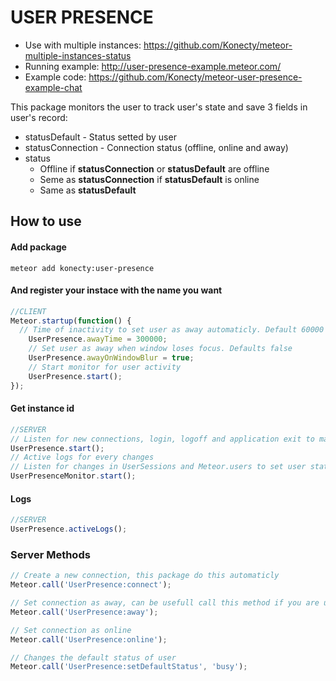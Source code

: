 # USER PRESENCE

* Use with multiple instances: https://github.com/Konecty/meteor-multiple-instances-status
* Running example: http://user-presence-example.meteor.com/
* Example code: https://github.com/Konecty/meteor-user-presence-example-chat

This package monitors the user to track user's state and save 3 fields in user's record:
* statusDefault - Status setted by user
* statusConnection - Connection status (offline, online and away)
* status
  * Offline if **statusConnection** or **statusDefault** are offline
  * Seme as **statusConnection** if **statusDefault** is online
  * Same as **statusDefault**

## How to use

#### Add package
```shell
meteor add konecty:user-presence
```

#### And register your instace with the name you want
```javascript
//CLIENT
Meteor.startup(function() {
  // Time of inactivity to set user as away automaticly. Default 60000
	UserPresence.awayTime = 300000;
	// Set user as away when window loses focus. Defaults false
	UserPresence.awayOnWindowBlur = true;
	// Start monitor for user activity
	UserPresence.start();
});
```

#### Get instance id
```javascript
//SERVER
// Listen for new connections, login, logoff and application exit to manage user status and register methods to be used by client to set user status and default status
UserPresence.start();
// Active logs for every changes
// Listen for changes in UserSessions and Meteor.users to set user status based on active connections
UserPresenceMonitor.start();
```

#### Logs
```javascript
//SERVER
UserPresence.activeLogs();
```

### Server Methods
```javascript
// Create a new connection, this package do this automaticly
Meteor.call('UserPresence:connect');
```

```javascript
// Set connection as away, can be usefull call this method if you are using cordova to ser user as away when application goes to background for example.
Meteor.call('UserPresence:away');
```

```javascript
// Set connection as online
Meteor.call('UserPresence:online');
```

```javascript
// Changes the default status of user
Meteor.call('UserPresence:setDefaultStatus', 'busy');
```
